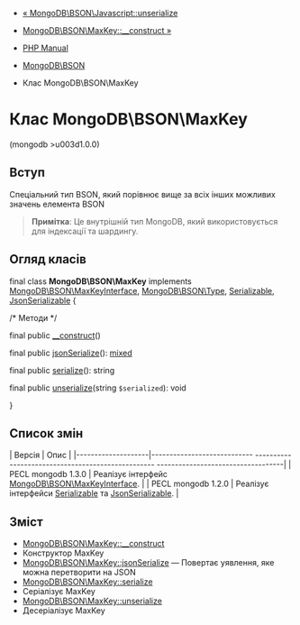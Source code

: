 - [«
MongoDB\BSON\Javascript::unserialize](mongodb-bson-javascript.unserialize.md)
- [MongoDB\BSON\MaxKey::\_\_construct
»](mongodb-bson-maxkey.construct.md)

- [PHP Manual](index.md)
- [MongoDB\BSON](book.bson.md)
- Клас MongoDB\BSON\MaxKey

# Клас MongoDB\BSON\MaxKey

(mongodb \>u003d1.0.0)

## Вступ

Спеціальний тип BSON, який порівнює вище за всіх інших можливих
значень елемента BSON

> **Примітка**: Це внутрішній тип MongoDB, який використовується для індексації
> та шардингу.

## Огляд класів

final class **MongoDB\BSON\MaxKey** implements
[MongoDB\BSON\MaxKeyInterface](class.mongodb-bson-maxkeyinterface.md),
[MongoDB\BSON\Type](class.mongodb-bson-type.md),
[Serializable](class.serializable.md),
[JsonSerializable](class.jsonserializable.md) {

/\* Методи \*/

final public [\_\_construct](mongodb-bson-maxkey.construct.md)()

final public [jsonSerialize](mongodb-bson-maxkey.jsonserialize.md)():
[mixed](language.types.declarations.md#language.types.declarations.mixed)

final public [serialize](mongodb-bson-maxkey.serialize.md)(): string

final public [unserialize](mongodb-bson-maxkey.unserialize.md)(string
`$serialized`): void

}

## Список змін

| Версія | Опис |
|--------------------|---------------------------- -------------------------------------------------- -----------------------------------|
| PECL mongodb 1.3.0 | Реалізує інтерфейс [MongoDB\BSON\MaxKeyInterface](class.mongodb-bson-maxkeyinterface.md). |
| PECL mongodb 1.2.0 | Реалізує інтерфейси [Serializable](class.serializable.md) та [JsonSerializable](class.jsonserializable.md). |

## Зміст

- [MongoDB\BSON\MaxKey::\_\_construct](mongodb-bson-maxkey.construct.md)
- Конструктор MaxKey
- [MongoDB\BSON\MaxKey::jsonSerialize](mongodb-bson-maxkey.jsonserialize.md)
— Повертає уявлення, яке можна перетворити на JSON
- [MongoDB\BSON\MaxKey::serialize](mongodb-bson-maxkey.serialize.md)
- Серіалізує MaxKey
- [MongoDB\BSON\MaxKey::unserialize](mongodb-bson-maxkey.unserialize.md)
- Десеріалізує MaxKey
